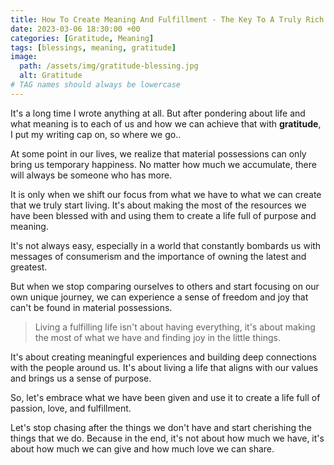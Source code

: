 ```yaml
---
title: How To Create Meaning And Fulfillment - The Key To A Truly Rich Life
date: 2023-03-06 18:30:00 +00
categories: [Gratitude, Meaning]
tags: [blessings, meaning, gratitude] 
image:
  path: /assets/img/gratitude-blessing.jpg
  alt: Gratitude
# TAG names should always be lowercase
---
```


It's a long time I wrote anything at all. But after pondering about life and what meaning is to each of us and how we can achieve that with **gratitude**, I put my writing cap on, so where we go..

At some point in our lives, we realize that material possessions can only bring us temporary happiness. No matter how much we accumulate, there will always be someone who has more. 

It is only when we shift our focus from what we have to what we can create that we truly start living. It's about making the most of the resources we have been blessed with and using them to create a life full of purpose and meaning.

It's not always easy, especially in a world that constantly bombards us with messages of consumerism and the importance of owning the latest and greatest. 

But when we stop comparing ourselves to others and start focusing on our own unique journey, we can experience a sense of freedom and joy that can't be found in material possessions.

> Living a fulfilling life isn't about having everything, it's about making the most of what we have and finding joy in the little things. 

It's about creating meaningful experiences and building deep connections with the people around us. It's about living a life that aligns with our values and brings us a sense of purpose.

So, let's embrace what we have been given and use it to create a life full of passion, love, and fulfillment. 

Let's stop chasing after the things we don't have and start cherishing the things that we do. Because in the end, it's not about how much we have, it's about how much we can give and how much love we can share.
